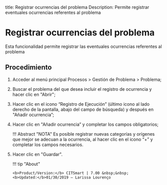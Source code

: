 title: Registrar ocurrencias del problema
Description: Permite registrar eventuales ocurrencias referentes al problema
# Registrar ocurrencias del problema

Esta funcionalidad permite registrar las eventuales ocurrencias referentes al problema

Procedimiento
------------

1.  Acceder al menú principal Procesos \>
    Gestión de Problema \> Problema;

2.  Buscar el problema del que desea incluir el registro de ocurrencia y hacer
    clic en "Abrir";

3.  Hacer clic en el icono “Registro de Ejecución” (último icono al lado derecho de
    la pantalla, abajo del campo de búsqueda) y después en "Añadir ocurrencia”;

4.  Hacer clic en "Añadir ocurrencia” y completar los campos obligatorios;

    !!! Abstract "NOTA"
        Es posible registrar nuevas categorías y orígenes que mejor se adecuan a la ocurrencia,
        al hacer clic en el icono “+” y completar los campos necesarios.

5.  Hacer clic en "Guardar".

    !!! tip "About"

        <b>Product/Version:</b> CITSmart | 7.00 &nbsp;&nbsp;
        <b>Updated:</b>01/30/2019 – Larissa Lourenço

